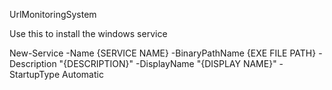 UrlMonitoringSystem

Use this to install the windows service

New-Service -Name {SERVICE NAME} -BinaryPathName {EXE FILE PATH} -Description "{DESCRIPTION}" -DisplayName "{DISPLAY NAME}" -StartupType Automatic
